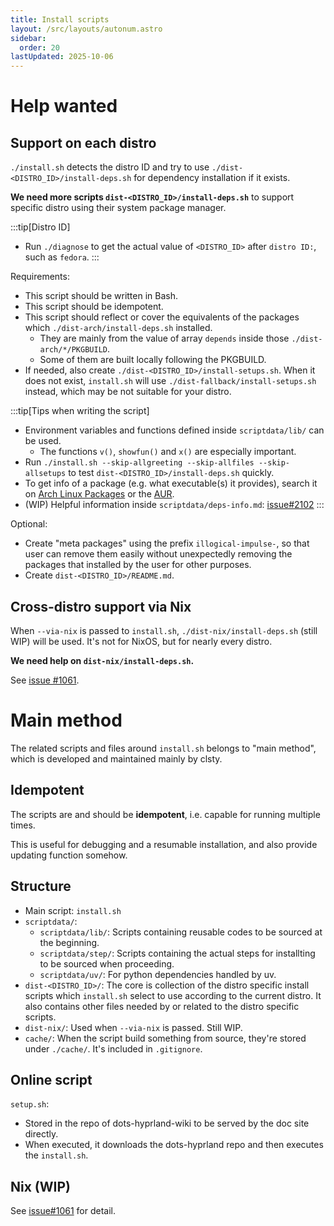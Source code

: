 ```yaml
---
title: Install scripts
layout: /src/layouts/autonum.astro
sidebar:
  order: 20
lastUpdated: 2025-10-06
---
```

# Help wanted
## Support on each distro
`./install.sh` detects the distro ID and try to use `./dist-<DISTRO_ID>/install-deps.sh` for dependency installation if it exists.

**We need more scripts `dist-<DISTRO_ID>/install-deps.sh`** to support specific distro using their system package manager.

:::tip[Distro ID]
- Run `./diagnose` to get the actual value of `<DISTRO_ID>` after `distro ID:`, such as `fedora`.
:::

Requirements:
- This script should be written in Bash.
- This script should be idempotent.
- This script should reflect or cover the equivalents of the packages which `./dist-arch/install-deps.sh` installed.
  - They are mainly from the value of array `depends` inside those `./dist-arch/*/PKGBUILD`.
  - Some of them are built locally following the PKGBUILD.
- If needed, also create `./dist-<DISTRO_ID>/install-setups.sh`. When it does not exist, `install.sh` will use `./dist-fallback/install-setups.sh` instead, which may be not suitable for your distro.

:::tip[Tips when writing the script]
- Environment variables and functions defined inside `scriptdata/lib/` can be used.
  - The functions `v()`, `showfun()` and `x()` are especially important.
- Run `./install.sh --skip-allgreeting --skip-allfiles --skip-allsetups` to test `dist-<DISTRO_ID>/install-deps.sh` quickly.
- To get info of a package (e.g. what executable(s) it provides), search it on [Arch Linux Packages](https://archlinux.org/packages) or the [AUR](https://aur.archlinux.org/packages).
- (WIP) Helpful information inside `scriptdata/deps-info.md`: [issue#2102](https://github.com/end-4/dots-hyprland/issues/2102)
:::

Optional:
- Create "meta packages" using the prefix `illogical-impulse-`, so that user can remove them easily without unexpectedly removing the packages that installed by the user for other purposes.
- Create `dist-<DISTRO_ID>/README.md`.

## Cross-distro support via Nix
When `--via-nix` is passed to `install.sh`, `./dist-nix/install-deps.sh` (still WIP) will be used. It's not for NixOS, but for nearly every distro.

**We need help on `dist-nix/install-deps.sh`.**

See [issue #1061](https://github.com/end-4/dots-hyprland/issues/1061).


# Main method
The related scripts and files around `install.sh` belongs to "main method", which is developed and maintained mainly by clsty.
## Idempotent
The scripts are and should be **idempotent**, i.e. capable for running multiple times.

This is useful for debugging and a resumable installation, and also provide updating function somehow.
## Structure
- Main script: `install.sh`
- `scriptdata/`: 
  - `scriptdata/lib/`: Scripts containing reusable codes to be sourced at the beginning.
  - `scriptdata/step/`: Scripts containing the actual steps for installting to be sourced when proceeding.
  - `scriptdata/uv/`: For python dependencies handled by uv.
- `dist-<DISTRO_ID>/`: The core is collection of the distro specific install scripts which `install.sh` select to use according to the current distro. It also contains other files needed by or related to the distro specific scripts.
- `dist-nix/`: Used when `--via-nix` is passed. Still WIP.
- `cache/`: When the script build something from source, they're stored under `./cache/`. It's included in `.gitignore`.

## Online script
`setup.sh`:
- Stored in the repo of dots-hyprland-wiki to be served by the doc site directly.
- When executed, it downloads the dots-hyprland repo and then executes the `install.sh`.

## Nix (WIP)
See [issue#1061](https://github.com/end-4/dots-hyprland/issues/1061) for detail.
